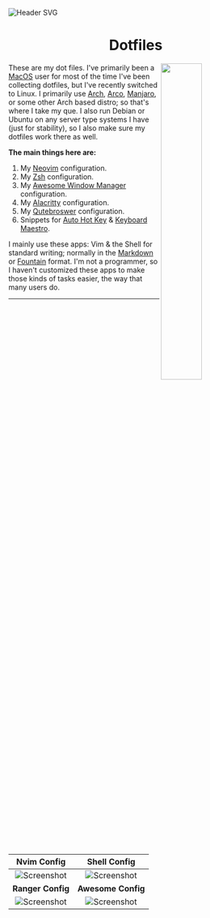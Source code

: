 ![Header SVG](https://makccr.github.io/images/github-header.svg)

<h1 align="center">Dotfiles</h1>

<img src="https://raw.githubusercontent.com/makccr/dot/master/images/shell.jpg" width="40%" align="right">

<p>These are my dot files. I've primarily been a <a href='https://apple.com/macos/'>MacOS</a> user for most of the time I've been collecting dotfiles, but I've recently switched to Linux. I primarily use <a href='https://www.archlinux.org/'>Arch</a>, <a href='https://arcolinux.com/'>Arco</a>, <a href='https://manjaro.org'>Manjaro</a>, or some other Arch based distro; so that's where I take my que. I also run Debian or Ubuntu on any server type systems I have (just for stability), so I also make sure my dotfiles work there as well.</p>

**The main things here are:**
1. My [Neovim](https://neovim.io/) configuration. 
2. My [Zsh](https://www.zsh.org/) configuration.
3. My [Awesome Window Manager](https://awesomewm.org/) configuration.
4. My [Alacritty](https://github.com/alacritty/alacritty) configuration.
5. My [Qutebroswer](https://qutebrowser.org/) configuration.
6. Snippets for [Auto Hot Key](https://www.autohotkey.com/) & [Keyboard Maestro](https://www.keyboardmaestro.com/main/). 

I mainly use these apps: Vim & the Shell for standard writing; normally in the [Markdown](https://www.markdownguide.org/) or [Fountain](https://fountain.io/) format. I'm not a programmer, so I haven't customized these apps to make those kinds of tasks easier, the way that many users do.

---

**Nvim Config** | **Shell Config**
:-------: | :-------:
![Screenshot](https://raw.githubusercontent.com/makccr/dot/master/images/vim.jpg) | ![Screenshot](https://raw.githubusercontent.com/makccr/dot/master/images/profile.jpg)
 **Ranger Config** | **Awesome Config**
![Screenshot](https://raw.githubusercontent.com/makccr/dot/master/images/ranger.jpg) | ![Screenshot](https://raw.githubusercontent.com/makccr/dot/master/images/awesome.jpg)
